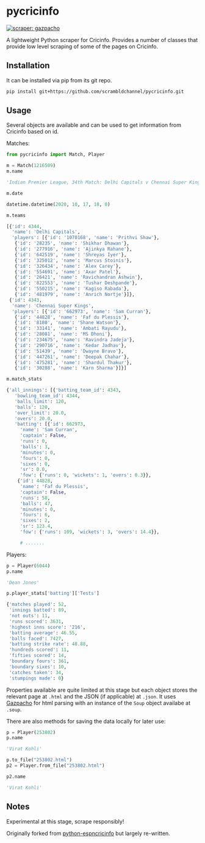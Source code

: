 # pycricinfo

[![scraper: gazpacho](https://img.shields.io/badge/scraper-gazpacho-C6422C)](https://github.com/maxhumber/gazpacho)


A lightweight Python scraper for Cricinfo. Provides a number of classes that provide low level scraping of some of the pages on Cricinfo.

## Installation

It can be installed via pip from its git repo.

```sh
pip install git+https://github.com/scrambldchannel/pycricinfo.git

```

## Usage

Several objects are available and can be used to get information from Cricinfo based on id.

Matches:

```python
from pycricinfo import Match, Player

m = Match(1216509)
m.name

'Indian Premier League, 34th Match: Delhi Capitals v Chennai Super Kings at Sharjah, Oct 17, 2020'

m.date

datetime.datetime(2020, 10, 17, 18, 0)

m.teams

[{'id': 4344,
  'name': 'Delhi Capitals',
  'players': [{'id': '1070168', 'name': 'Prithvi Shaw'},
   {'id': '28235', 'name': 'Shikhar Dhawan'},
   {'id': '277916', 'name': 'Ajinkya Rahane'},
   {'id': '642519', 'name': 'Shreyas Iyer'},
   {'id': '325012', 'name': 'Marcus Stoinis'},
   {'id': '326434', 'name': 'Alex Carey'},
   {'id': '554691', 'name': 'Axar Patel'},
   {'id': '26421', 'name': 'Ravichandran Ashwin'},
   {'id': '822553', 'name': 'Tushar Deshpande'},
   {'id': '550215', 'name': 'Kagiso Rabada'},
   {'id': '481979', 'name': 'Anrich Nortje'}]},
 {'id': 4343,
  'name': 'Chennai Super Kings',
  'players': [{'id': '662973', 'name': 'Sam Curran'},
   {'id': '44828', 'name': 'Faf du Plessis'},
   {'id': '8180', 'name': 'Shane Watson'},
   {'id': '33141', 'name': 'Ambati Rayudu'},
   {'id': '28081', 'name': 'MS Dhoni'},
   {'id': '234675', 'name': 'Ravindra Jadeja'},
   {'id': '290716', 'name': 'Kedar Jadhav'},
   {'id': '51439', 'name': 'Dwayne Bravo'},
   {'id': '447261', 'name': 'Deepak Chahar'},
   {'id': '475281', 'name': 'Shardul Thakur'},
   {'id': '30288', 'name': 'Karn Sharma'}]}]

m.match_stats

{'all_innings': [{'batting_team_id': 4343,
   'bowling_team_id': 4344,
   'balls_limit': 120,
   'balls': 120,
   'over_limit': 20.0,
   'overs': 20.0,
   'batting': [{'id': 662973,
     'name': 'Sam Curran',
     'captain': False,
     'runs': 0,
     'balls': 3,
     'minutes': 0,
     'fours': 0,
     'sixes': 0,
     'sr': 0.0,
     'fow': {'runs': 0, 'wickets': 1, 'overs': 0.3}},
    {'id': 44828,
     'name': 'Faf du Plessis',
     'captain': False,
     'runs': 58,
     'balls': 47,
     'minutes': 0,
     'fours': 6,
     'sixes': 2,
     'sr': 123.4,
     'fow': {'runs': 109, 'wickets': 3, 'overs': 14.4}},

     # .......
```

Players:

```python
p = Player(6044)
p.name

'Dean Jones'

p.player_stats['batting']['Tests']

{'matches played': 52,
 'innings batted': 89,
 'not outs': 11,
 'runs scored': 3631,
 'highest inns score': '216',
 'batting average': 46.55,
 'balls faced': 7427,
 'batting strike rate': 48.88,
 'hundreds scored': 11,
 'fifties scored': 14,
 'boundary fours': 361,
 'boundary sixes': 10,
 'catches taken': 34,
 'stumpings made': 0}
```

Properties available are quite limited at this stage but each object stores the relevant page at ```.html``` and the JSON (if applicable) at ```.json```. It uses [Gazpacho](https://github.com/maxhumber/gazpacho) for html parsing with an instance of the ```Soup``` object availabe at ```.soup```.

There are also methods for saving the data locally for later use:

```python
p = Player(253802)
p.name

'Virat Kohli'

p.to_file("253802.html")
p2 = Player.from_file("253802.html")

p2.name

'Virat Kohli'
```




## Notes

Experimental at this stage, scrape responsibly!

Originally forked from [python-espncricinfo](https://github.com/dwillis/python-espncricinfo/tree/master/espncricinfo) but largely re-written.
